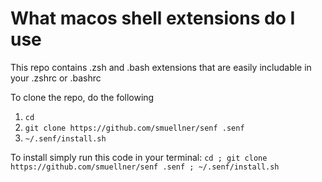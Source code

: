 # What macos shell extensions do I use

This repo contains .zsh and .bash extensions that are easily includable in your .zshrc or .bashrc

To clone the repo, do the following

1. `cd`
1. `git clone https://github.com/smuellner/senf .senf`
1. `~/.senf/install.sh`

To install simply run this code in your terminal:
`cd ; git clone https://github.com/smuellner/senf .senf ; ~/.senf/install.sh`
